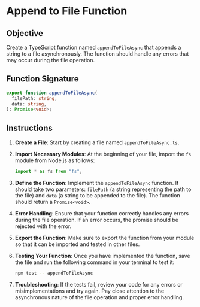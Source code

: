 # Append to File Function

## Objective

Create a TypeScript function named `appendToFileAsync` that appends a string to a file asynchronously. The function should handle any errors that may occur during the file operation.

## Function Signature

```typescript
export function appendToFileAsync(
  filePath: string,
  data: string,
): Promise<void>;
```

## Instructions

1. **Create a File**: Start by creating a file named `appendToFileAsync.ts`.

2. **Import Necessary Modules**: At the beginning of your file, import the `fs` module from Node.js as follows:

   ```typescript
   import * as fs from "fs";
   ```

3. **Define the Function**: Implement the `appendToFileAsync` function. It should take two parameters: `filePath` (a string representing the path to the file) and `data` (a string to be appended to the file). The function should return a `Promise<void>`.

4. **Error Handling**: Ensure that your function correctly handles any errors during the file operation. If an error occurs, the promise should be rejected with the error.

5. **Export the Function**: Make sure to export the function from your module so that it can be imported and tested in other files.

6. **Testing Your Function**: Once you have implemented the function, save the file and run the following command in your terminal to test it:

   ```Bash
   npm test -- appendToFileAsync
   ```

7. **Troubleshooting**: If the tests fail, review your code for any errors or misimplementations and try again. Pay close attention to the asynchronous nature of the file operation and proper error handling.

